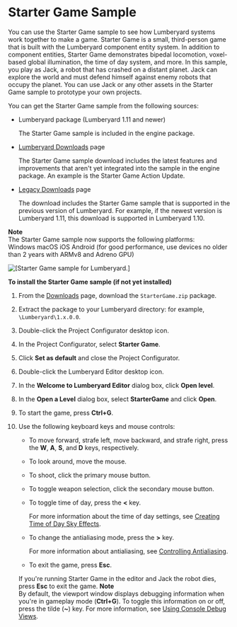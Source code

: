 # Starter Game Sample<a name="sample-level-starter-game"></a>

You can use the Starter Game sample to see how Lumberyard systems work together to make a game\. Starter Game is a small, third\-person game that is built with the Lumberyard component entity system\. In addition to component entities, Starter Game demonstrates bipedal locomotion, voxel\-based global illumination, the time of day system, and more\. In this sample, you play as Jack, a robot that has crashed on a distant planet\. Jack can explore the world and must defend himself against enemy robots that occupy the planet\. You can use Jack or any other assets in the Starter Game sample to prototype your own projects\.

You can get the Starter Game sample from the following sources:
+ Lumberyard package \(Lumberyard 1\.11 and newer\)

  The Starter Game sample is included in the engine package\.
+ [Lumberyard Downloads](https://aws.amazon.com/lumberyard/downloads/) page

  The Starter Game sample download includes the latest features and improvements that aren't yet integrated into the sample in the engine package\. An example is the Starter Game Action Update\.
+ [Legacy Downloads](https://aws.amazon.com/lumberyard/downloads/previous-versions/) page

  The download includes the Starter Game sample that is supported in the previous version of Lumberyard\. For example, if the newest version is Lumberyard 1\.11, this download is supported in Lumberyard 1\.10\.

**Note**  
The Starter Game sample now supports the following platforms:  
Windows
macOS
iOS
Android \(for good performance, use devices no older than 2 years with ARMv8 and Adreno GPU\)

![\[Starter Game sample for Lumberyard.\]](http://docs.aws.amazon.com/lumberyard/latest/userguide/images/starter-game-1.jpg)

**To install the Starter Game sample \(if not yet installed\)**

1. From the [Downloads](https://aws.amazon.com/lumberyard/downloads/) page, download the `StarterGame.zip` package\.

1.  Extract the package to your Lumberyard directory: for example, `\Lumberyard\1.x.0.0`\.

1. Double\-click the Project Configurator desktop icon\.

1. In the Project Configurator, select **Starter Game**\.

1. Click **Set as default** and close the Project Configurator\.

1. Double\-click the Lumberyard Editor desktop icon\.

1. In the **Welcome to Lumberyard Editor** dialog box, click **Open level**\.

1. In the **Open a Level** dialog box, select **StarterGame** and click **Open**\.

1. To start the game, press **Ctrl\+G**\. 

1. Use the following keyboard keys and mouse controls:
   + To move forward, strafe left, move backward, and strafe right, press the **W**, **A**, **S**, and **D** keys, respectively\.
   + To look around, move the mouse\.
   + To shoot, click the primary mouse button\.
   + To toggle weapon selection, click the secondary mouse button\.
   + To toggle time of day, press the **<** key\.

     For more information about the time of day settings, see [Creating Time of Day Sky Effects](sky-tod-intro.md)\.
   + To change the antialiasing mode, press the **>** key\.

     For more information about antialiasing, see [Controlling Antialiasing](graphics-rendering-anti-aliasing.md#graphics-rendering-anti-aliasing-antialias)\.
   + To exit the game, press **Esc**\.

   If you're running Starter Game in the editor and Jack the robot dies, press **Esc** to exit the game\.
**Note**  
By default, the viewport window displays debugging information when you're in gameplay mode \(**Ctrl\+G**\)\. To toggle this information on or off, press the tilde \(**\~**\) key\. For more information, see [Using Console Debug Views](debugging-intro.md#debugging-debug-views)\.